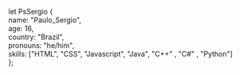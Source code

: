 let PsSergio {<br>
name: "Paulo_Sergio",<br>
age: 16,<br>
country: "Brazil",<br>
pronouns: "he/him",<br>
skills: ["HTML", "CSS", "Javascript", "Java", "C++" , "C#" , "Python"]<br>
};
